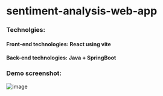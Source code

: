 # sentiment-analysis-web-app

### Technolgies:
  #### Front-end technologies: React using vite
  #### Back-end technologies: Java + SpringBoot


### Demo screenshot:

![image](https://github.com/user-attachments/assets/90900278-a45f-4585-b8ff-7708b9d3bc75)
